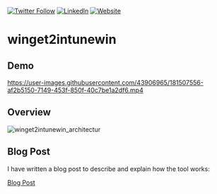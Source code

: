 [![Twitter Follow](https://img.shields.io/badge/Twitter-1DA1F2?style=for-the-badge&logo=twitter&logoColor=white)](https://twitter.com/UgurKocDe/)  [![LinkedIn](https://img.shields.io/badge/LinkedIn-0077B5?style=for-the-badge&logo=linkedin&logoColor=white)](https://www.linkedin.com/in/ugur-koc-302b9817a/)  [![Website](https://img.shields.io/badge/website-000000?style=for-the-badge&logo=About.me&logoColor=white)](https://ugurkoc.de)

# winget2intunewin

## Demo

https://user-images.githubusercontent.com/43906965/181507556-af2b5150-7149-453f-850f-40c7be1a2df6.mp4

## Overview

![winget2intunewin_architectur](https://user-images.githubusercontent.com/43906965/181517323-475b7dcc-6d7c-4b8a-a6ca-5ff454bee0ac.jpg)

## Blog Post

I have written a blog post to describe and explain how the tool works:


[Blog Post](https://www.google.de)

